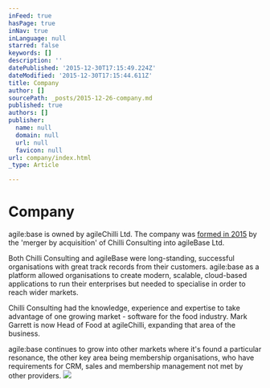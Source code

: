 ```yaml
---
inFeed: true
hasPage: true
inNav: true
inLanguage: null
starred: false
keywords: []
description: ''
datePublished: '2015-12-30T17:15:49.224Z'
dateModified: '2015-12-30T17:15:44.611Z'
title: Company
author: []
sourcePath: _posts/2015-12-26-company.md
published: true
authors: []
publisher:
  name: null
  domain: null
  url: null
  favicon: null
url: company/index.html
_type: Article

---
```

# Company

agile:base is owned by agileChilli Ltd. The company was [formed in 2015][0] by the 'merger by acquisition' of Chilli Consulting into agileBase Ltd.

Both Chilli Consulting and agileBase were long-standing, successful organisations with great track records from their customers. agile:base as a platform allowed organisations to create modern, scalable, cloud-based applications to run their enterprises but needed to specialise in order to reach wider markets.

Chilli Consulting had the knowledge, experience and expertise to take advantage of one growing market - software for the food industry. Mark Garrett is now Head of Food at agileChilli, expanding that area of the business.

agile:base continues to grow into other markets where it's found a particular resonance, the other key area being membership organisations, who have requirements for CRM, sales and membership management not met by other providers.
![](https://the-grid-user-content.s3-us-west-2.amazonaws.com/f0edc372-5de6-42e9-8d33-6f30d60c1153.png)

[0]: http://blog.agilebase.co.uk/2015/10/31/agilechilli-fires-up/